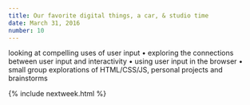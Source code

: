 ```yaml
---
title: Our favorite digital things, a car, & studio time
date: March 31, 2016
number: 10
---
```


looking at compelling uses of user input • exploring the connections between user input and interactivity • using user input in the browser • small group explorations of HTML/CSS/JS, personal projects and brainstorms

{% include nextweek.html %}
